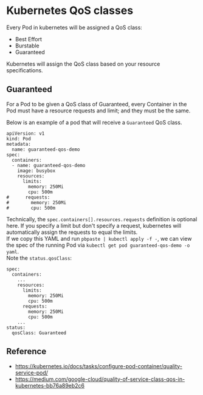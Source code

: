 # Kubernetes QoS classes

Every Pod in kubernetes will be assigned a QoS class:
- Best Effort
- Burstable
- Guaranteed

Kubernetes will assign the QoS class based on your resource specifications.

## Guaranteed

For a Pod to be given a QoS class of Guaranteed, every Container in the Pod must have a resource requests and limit; and they must be the same.

Below is an example of a pod that will receive a `Guaranteed` QoS class.  
```
apiVersion: v1
kind: Pod
metadata:
  name: guaranteed-qos-demo
spec:
  containers:
  - name: guaranteed-qos-demo
    image: busybox
    resources:
      limits:
        memory: 250Mi
        cpu: 500m
#      requests:
#        memory: 250Mi
#        cpu: 500m
```
Technically, the `spec.containers[].resources.requests` definition is optional here. If you specify a limit but don't specify a request, kubernetes will automatically assign the requests to equal the limits.  
If we copy this YAML and run `pbpaste | kubectl apply -f -`, we can view the spec of the running Pod via `kubectl get pod guaranteed-qos-demo -o yaml`.  
Note the `status.qosClass`:
```
spec:
  containers:
    ...
    resources:
      limits:
        memory: 250Mi
        cpu: 500m
      requests:
        memory: 250Mi
        cpu: 500m
    ...
status:
  qosClass: Guaranteed
```

## Reference

- https://kubernetes.io/docs/tasks/configure-pod-container/quality-service-pod/
- https://medium.com/google-cloud/quality-of-service-class-qos-in-kubernetes-bb76a89eb2c6

